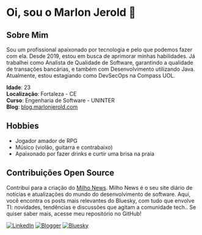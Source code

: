# Oi, sou o Marlon Jerold 🦆

## Sobre Mim
Sou um profissional apaixonado por tecnologia e pelo que podemos fazer com ela. Desde 2019, estou em busca de aprimorar minhas habilidades. Já trabalhei como Analista de Qualidade de Software, garantindo a qualidade de transações bancárias, e também com Desenvolvimento utilizando Java. Atualmente, estou estagiando como DevSecOps na Compass UOL.

**Idade**: 23  
**Localização**: Fortaleza - CE  
**Curso**: Engenharia de Software - UNINTER  
**Blog**: [blog.marlonjerold.com](https://blog.marlonjerold.com)

## Hobbies
- Jogador amador de RPG
- Músico (violão, guitarra e contrabaixo)
- Apaixonado por fazer drinks e curtir uma brisa na praia

## Contribuições Open Source
Contribuí para a criação do [Milho News](link-do-projeto). Milho News é o seu site diário de notícias e atualizações do mundo do desenvolvimento de software. Aqui, você encontra os posts mais relevantes do Bluesky, com tudo que envolve TI: novidades, tendências e discussões que agitam a comunidade tech.. Se quiser saber mais, acesse meu repositório no GitHub!


[![LinkedIn](https://img.shields.io/badge/LinkedIn-0077B5?style=for-the-badge&logo=linkedin&logoColor=white)](https://www.linkedin.com/in/marlon-jerold/)
[![Blogger](https://img.shields.io/badge/Blogger-FF5722?style=for-the-badge&logo=blogger&logoColor=white)](https://blog.marlonjerold.com)
[![Bluesky](https://img.shields.io/badge/Bluesky-0285FF?logo=bluesky&logoColor=fff&style=for-the-badge)](https://bsky.app/profile/patinhotech.bsky.social)







